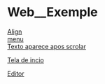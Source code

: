 # Web__Exemple

<a href="https://gabrieel-marques-do-nascimento.github.io/Web__Exemple/css/Aling/Index.html">Align</a>
<br>
<a href="https://gabrieel-marques-do-nascimento.github.io/Web__Exemple/java%20script/navigation/index.html">menu</a>
<br>
<a href="https://gabrieel-marques-do-nascimento.github.io/Web__Exemple/java%20script/animeted%20scroll/index.html">Texto aparece apos scrolar</a>




<a href="https://gabrieel-marques-do-nascimento.github.io/Web__Exemple/css/TELA%20INICIAL/"  id= " " >
 Tela de incio</a> 


<a href="https://gabrieel-marques-do-nascimento.github.io/Web__Exemple/Editor/Index.html">Editor</a>










